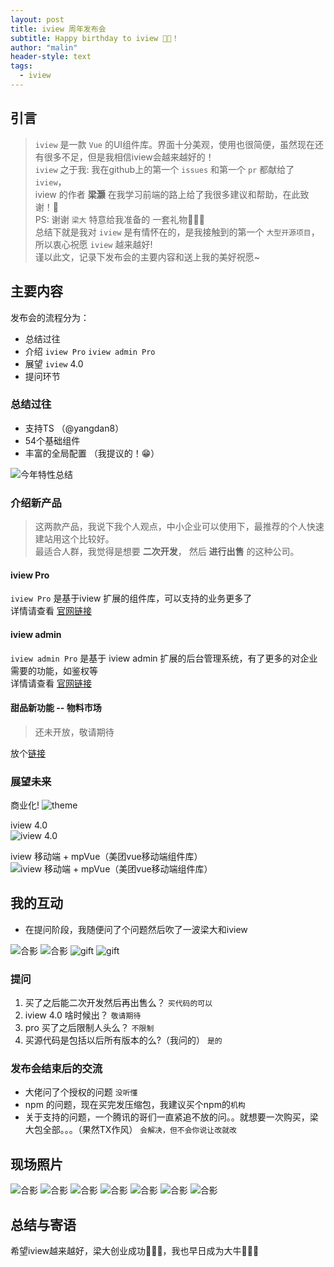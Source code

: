 ```yaml
---
layout: post
title: iview 周年发布会
subtitle: Happy birthday to iview 🎂🎉！
author: "malin"
header-style: text
tags:
  - iview
---
```


## 引言

> `iview` 是一款 `Vue` 的UI组件库。界面十分美观，使用也很简便，虽然现在还有很多不足，但是我相信iview会越来越好的！  
> `iview` 之于我: 我在github上的第一个 `issues` 和第一个 `pr` 都献给了 `iview`，  
> iview 的作者 **梁灏** 在我学习前端的路上给了我很多建议和帮助，在此致谢！🤝  
> PS: 谢谢 `梁大` 特意给我准备的 一套礼物🤞💝💝  
> 总结下就是我对 `iview` 是有情怀在的，是我接触到的第一个 `大型开源项目`，所以衷心祝愿 `iview` 越来越好!  
> 谨以此文，记录下发布会的主要内容和送上我的美好祝愿~

## 主要内容

发布会的流程分为：

- 总结过往
- 介绍 `iview Pro` `iview admin Pro`
- 展望 `iview` 4.0
- 提问环节

### 总结过往

- 支持TS （@yangdan8）
- 54个基础组件
- 丰富的全局配置 （我提议的！😁）

![今年特性总结](/img/iview4th/1.jpg)

### 介绍新产品

> 这两款产品，我说下我个人观点，中小企业可以使用下，最推荐的个人快速建站用这个比较好。  
> 最适合人群，我觉得是想要 **二次开发**， 然后 **进行出售** 的这种公司。

#### iview Pro

`iview Pro` 是基于iview 扩展的组件库，可以支持的业务更多了  
详情请查看 [官网链接](https://pro.iviewui.com/pro/introduce)  

#### iview admin 

`iview admin Pro` 是基于 iview admin 扩展的后台管理系统，有了更多的对企业需要的功能，如鉴权等  
详情请查看 [官网链接](https://pro.iviewui.com/admin-pro/introduce) 

#### 甜品新功能 -- 物料市场

> 还未开放，敬请期待

放个[链接](https://pro.iviewui.com/store)  

### 展望未来

商业化!
![theme](img/iview4th/theme.jpg)

iview 4.0  
![iview 4.0](img/iview4th/future1.jpg)  

iview 移动端 + mpVue（美团vue移动端组件库）  
![iview 移动端 + mpVue（美团vue移动端组件库）](img/iview4th/future2.jpg)

## 我的互动

- 在提问阶段，我随便问了个问题然后吹了一波梁大和iview

![合影](img/iview4th/me1.jpg)
![合影](img/iview4th/me2.jpg)
![gift](img/iview4th/gift1.jpg)
![gift](img/iview4th/gift2.jpg)

### 提问

1. 买了之后能二次开发然后再出售么？ `买代码的可以`  
2. iview 4.0 啥时候出？  `敬请期待`
3. pro 买了之后限制人头么？ `不限制`
4. 买源代码是包括以后所有版本的么?（我问的） `是的`

### 发布会结束后的交流 

- 大佬问了个授权的问题  `没听懂`
- npm 的问题，现在买完发压缩包，我建议买个npm的`机构`
- 关于支持的问题，一个腾讯的哥们一直紧追不放的问。。就想要一次购买，梁大包全部。。。（果然TX作风） `会解决，但不会你说让改就改`

## 现场照片

![合影](img/iview4th/2.jpg)
![合影](img/iview4th/3.jpg)
![合影](img/iview4th/4.jpg)
![合影](img/iview4th/5.jpg)
![合影](img/iview4th/6.jpg)
![合影](img/iview4th/7.jpg)
![合影](img/iview4th/8.jpg)

## 总结与寄语

希望iview越来越好，梁大创业成功🍺🍺🍺，我也早日成为大牛🤣🤣🤣
